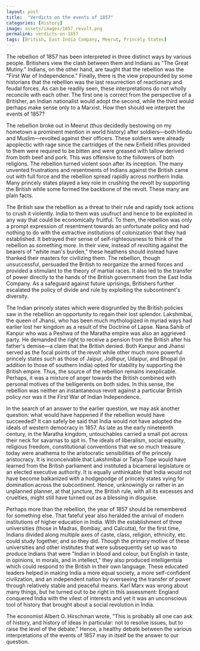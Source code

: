```yaml
---
layout: post
title:  "Verdicts on the events of 1857"
categories: [History]
image: assets/images/1857_revolt.png
permalink: verdicts-on-1857
tags: [British, East India Company, Meerut, Princely States]
---
```

The rebellion of 1857 has been interpreted in three distinct ways by various people. Britishers view the clash between them and Indians as "The Great Mutiny." Indians, on the other hand, are taught that the rebellion was the "First War of Independence." Finally, there is the view propounded by some historians that the rebellion was the last resurrection of reactionary and feudal forces. As can be readily seen, these interpretations do not wholly reconcile with each other. The first one is correct from the perspective of a Britisher, an Indian nationalist would adopt the second, while the third would perhaps make sense only to a Marxist. How then should we interpret the events of 1857?

The rebellion broke out in Meerut (thus decidedly bestowing on my hometown a prominent mention in world history) after soldiers—both Hindu and Muslim—revolted against their officers. These soldiers were already apoplectic with rage since the cartridges of the new Enfield rifles provided to them were required to be bitten and were greased with tallow derived from both beef and pork. This was offensive to the followers of both religions. The rebellion turned violent soon after its inception. The many unvented frustrations and resentments of Indians against the British came out with full force and the rebellion spread rapidly across northern India. Many princely states played a key role in crushing the revolt by supporting the British while some formed the backbone of the revolt. These many are plain facts.

The British saw the rebellion as a threat to their rule and rapidly took actions to crush it violently. India to them was usufruct and hence to be exploited in any way that could be economically fruitful. To them, the rebellion was only a prompt expression of resentment towards an unfortunate policy and had nothing to do with the extractive institutions of colonization that they had established. It betrayed their sense of self-righteousness to think of the rebellion as something more. In their view, instead of revolting against the bearers of "white man's burden," these heathens should instead have thanked their masters for civilizing them. The rebellion, though unsuccessful, persuaded the British to reorganize the armed forces and provided a stimulant to the theory of martial races. It also led to the transfer of power directly to the hands of the British government from the East India Company. As a safeguard against future uprisings, Britishers further escalated the policy of divide and rule by exploiting the subcontinent's diversity.

The Indian princely states which were disgruntled by the British policies saw in the rebellion an opportunity to regain their lost splendor. Lakshmibai, the queen of Jhansi, who has been much mythologized in myriad ways had earlier lost her kingdom as a result of the Doctrine of Lapse. Nana Sahib of Kanpur who was a Peshwa of the Maratha empire was also an aggrieved party. He demanded the right to receive a pension from the British after his father's demise—a claim that the British denied. Both Kanpur and Jhansi served as the focal points of the revolt while other much more powerful princely states such as those of Jaipur, Jodhpur, Udaipur, and Bhopal (in addition to those of southern India) opted for stability by supporting the British empire. Thus, the source of the rebellion remains inexplicable. Perhaps, it was a mixture of anger towards the British combined with personal motives of the belligerents on both sides. In this sense, the rebellion was neither an instantaneous revolt against a particular British policy nor was it the First War of Indian Independence.

In the search of an answer to the earlier question, we may ask another question: what would have happened if the rebellion would have succeeded? It can safely be said that India would not have adopted the ideals of western democracy in 1857. As late as the early nineteenth century, in the Maratha kingdom, untouchables carried a small pot across their neck for savarnas to spit in. The ideals of liberalism, social equality, religious freedom, constitutional conventions that we so much treasure today were anathema to the aristocratic sensibilities of the princely aristocracy. It is inconceivable that Lakshmibai or Tatya Tope would have learned from the British parliament and instituted a bicameral legislature or an elected executive authority. It is equally unthinkable that India would not have become balkanized with a hodgepodge of princely states vying for domination across the subcontinent. Hence, unknowingly or rather in an unplanned planner, at that juncture, the British rule, with all its excesses and cruelties, might still have turned out as a blessing in disguise.

Perhaps more than the rebellion, the year of 1857 should be remembered for something else. That fateful year also heralded the arrival of modern institutions of higher education in India. With the establishment of three universities (those in Madras, Bombay, and Calcutta), for the first time, Indians divided along multiple axes of caste, class, religion, ethnicity, etc. could study together, and so they did. Though the primary motive of these universities and other institutes that were subsequently set up was to produce Indians that were "Indian in blood and colour, but English in taste, in opinions, in morals, and in intellect," they also produced intelligentsia which could respond to the British in their own language. These educated leaders helped in making India a more equal society, a more self-confident civilization, and an independent nation by overseeing the transfer of power through relatively stable and peaceful means. Karl Marx was wrong about many things, but he turned out to be right in this assessment: England conquered India with the vilest of interests and yet it was an unconscious tool of history that brought about a social revolution in India.

The economist Albert O. Hirschman wrote, "This is probably all one can ask of history, and history of ideas in particular: not to resolve issues, but to raise the level of the debate." Hence, a healthy debate between the various interpretations of the events of 1857 may in itself be the answer to our question.